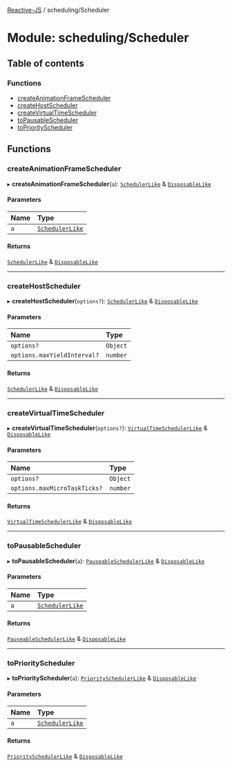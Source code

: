 [Reactive-JS](../README.md) / scheduling/Scheduler

# Module: scheduling/Scheduler

## Table of contents

### Functions

- [createAnimationFrameScheduler](scheduling_Scheduler.md#createanimationframescheduler)
- [createHostScheduler](scheduling_Scheduler.md#createhostscheduler)
- [createVirtualTimeScheduler](scheduling_Scheduler.md#createvirtualtimescheduler)
- [toPausableScheduler](scheduling_Scheduler.md#topausablescheduler)
- [toPriorityScheduler](scheduling_Scheduler.md#topriorityscheduler)

## Functions

### createAnimationFrameScheduler

▸ **createAnimationFrameScheduler**(`a`): [`SchedulerLike`](../interfaces/scheduling.SchedulerLike.md) & [`DisposableLike`](../interfaces/util.DisposableLike.md)

#### Parameters

| Name | Type |
| :------ | :------ |
| `a` | [`SchedulerLike`](../interfaces/scheduling.SchedulerLike.md) |

#### Returns

[`SchedulerLike`](../interfaces/scheduling.SchedulerLike.md) & [`DisposableLike`](../interfaces/util.DisposableLike.md)

___

### createHostScheduler

▸ **createHostScheduler**(`options?`): [`SchedulerLike`](../interfaces/scheduling.SchedulerLike.md) & [`DisposableLike`](../interfaces/util.DisposableLike.md)

#### Parameters

| Name | Type |
| :------ | :------ |
| `options?` | `Object` |
| `options.maxYieldInterval?` | `number` |

#### Returns

[`SchedulerLike`](../interfaces/scheduling.SchedulerLike.md) & [`DisposableLike`](../interfaces/util.DisposableLike.md)

___

### createVirtualTimeScheduler

▸ **createVirtualTimeScheduler**(`options?`): [`VirtualTimeSchedulerLike`](../interfaces/scheduling.VirtualTimeSchedulerLike.md) & [`DisposableLike`](../interfaces/util.DisposableLike.md)

#### Parameters

| Name | Type |
| :------ | :------ |
| `options?` | `Object` |
| `options.maxMicroTaskTicks?` | `number` |

#### Returns

[`VirtualTimeSchedulerLike`](../interfaces/scheduling.VirtualTimeSchedulerLike.md) & [`DisposableLike`](../interfaces/util.DisposableLike.md)

___

### toPausableScheduler

▸ **toPausableScheduler**(`a`): [`PauseableSchedulerLike`](../interfaces/scheduling.PauseableSchedulerLike.md) & [`DisposableLike`](../interfaces/util.DisposableLike.md)

#### Parameters

| Name | Type |
| :------ | :------ |
| `a` | [`SchedulerLike`](../interfaces/scheduling.SchedulerLike.md) |

#### Returns

[`PauseableSchedulerLike`](../interfaces/scheduling.PauseableSchedulerLike.md) & [`DisposableLike`](../interfaces/util.DisposableLike.md)

___

### toPriorityScheduler

▸ **toPriorityScheduler**(`a`): [`PrioritySchedulerLike`](../interfaces/scheduling.PrioritySchedulerLike.md) & [`DisposableLike`](../interfaces/util.DisposableLike.md)

#### Parameters

| Name | Type |
| :------ | :------ |
| `a` | [`SchedulerLike`](../interfaces/scheduling.SchedulerLike.md) |

#### Returns

[`PrioritySchedulerLike`](../interfaces/scheduling.PrioritySchedulerLike.md) & [`DisposableLike`](../interfaces/util.DisposableLike.md)
